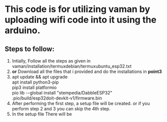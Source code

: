 # This code is for utilizing vaman by uploading wifi code into it using the arduino.

## Steps to follow:
1) Intially, Follow all the steps as given in vaman/installation/termuxdebian/termuxubuntu_esp32.txt
2) **or** Download all the files that i provided and do the installations in <b> point3</b>
3) apt update && apt upgrade <br>
   apt install python3-pip <br>
   pip3 install platformio <br>
   pio lib --global install "stempedia/DabbleESP32" <br>
   .pio/build/esp32doit-devkit-v1/firmware.bin <br>
4) After performing the first step, a setup file will be created. or if you perform step 2 and 3 you can skip the 4th step.
5) In the setup file There will be 
